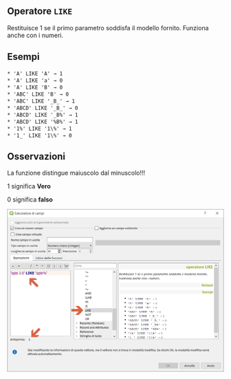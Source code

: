 ## Operatore `LIKE`

Restituisce 1 se il primo parametro soddisfa il modello fornito. Funziona anche con i numeri.

## Esempi
```
* 'A' LIKE 'A' → 1
* 'A' LIKE 'a' → 0
* 'A' LIKE 'B' → 0
* 'ABC' LIKE 'B' → 0
* 'ABC' LIKE '_B_' → 1
* 'ABCD' LIKE '_B_' → 0
* 'ABCD' LIKE '_B%' → 1
* 'ABCD' LIKE '%B%' → 1
* '1%' LIKE '1\%' → 1
* '1_' LIKE '1\%' → 0
```

## Osservazioni

La funzione distingue maiuscolo dal minuscolo!!!

1 significa **Vero**

0 significa **falso**

<img src="/img/operatori/LIKE1.png">